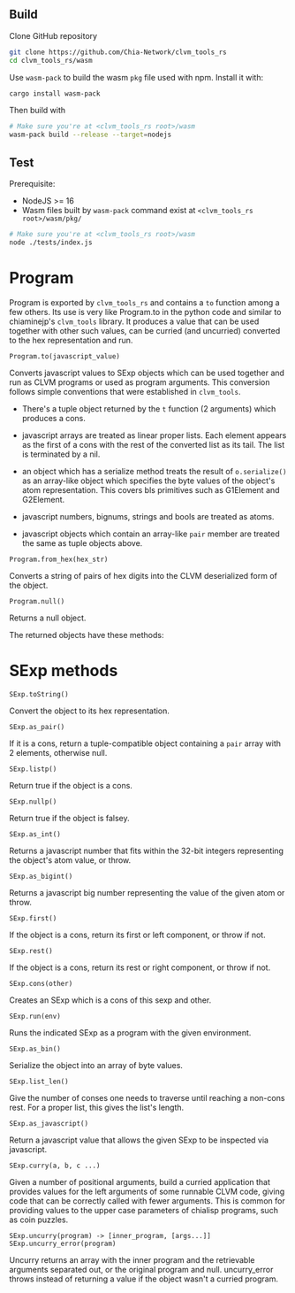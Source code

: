 Build
-----

Clone GitHub repository
```bash
git clone https://github.com/Chia-Network/clvm_tools_rs
cd clvm_tools_rs/wasm
```

Use `wasm-pack` to build the wasm `pkg` file used with npm. Install it with:

```bash
cargo install wasm-pack
```

Then build with

```bash
# Make sure you're at <clvm_tools_rs root>/wasm
wasm-pack build --release --target=nodejs
```

Test
-----
Prerequisite:
- NodeJS >= 16
- Wasm files built by `wasm-pack` command exist at `<clvm_tools_rs root>/wasm/pkg/`

```bash
# Make sure you're at <clvm_tools_rs root>/wasm
node ./tests/index.js
```

Program
===

Program is exported by ```clvm_tools_rs``` and contains a ```to``` function
among a few others.  Its use is very like Program.to in the python code and
similar to chiaminejp's ```clvm_tools``` library.  It produces a value that
can be used together with other such values, can be curried (and uncurried)
converted to the hex representation and run.

```Program.to(javascript_value)```

Converts javascript values to SExp objects which can be used together and run
as CLVM programs or used as program arguments.  This conversion follows simple
conventions that were established in ```clvm_tools```.

- There's a tuple object returned by the ```t``` function (2 arguments) which
produces a cons.

- javascript arrays are treated as linear proper lists.  Each element appears
as the first of a cons with the rest of the converted list as its tail.  The
list is terminated by a nil.

- an object which has a serialize method treats the result of ```o.serialize()```
as an array-like object which specifies the byte values of the object's atom
representation.  This covers bls primitives such as G1Element and G2Element.

- javascript numbers, bignums, strings and bools are treated as atoms.

- javascript objects which contain an array-like ```pair``` member are treated
the same as tuple objects above.

```Program.from_hex(hex_str)```

Converts a string of pairs of hex digits into the CLVM deserialized form of the
object.

```Program.null()```

Returns a null object.

The returned objects have these methods:

SExp methods
===

```SExp.toString()```

Convert the object to its hex representation.

```SExp.as_pair()```

If it is a cons, return a tuple-compatible object containing a ```pair``` array
with 2 elements, otherwise null.

```SExp.listp()```

Return true if the object is a cons.

```SExp.nullp()```

Return true if the object is falsey.

```SExp.as_int()```

Returns a javascript number that fits within the 32-bit integers representing the object's atom value, or throw.

```SExp.as_bigint()```

Returns a javascript big number representing the value of the given atom or throw.

```SExp.first()```

If the object is a cons, return its first or left component, or throw if not.

```SExp.rest()```

If the object is a cons, return its rest or right component, or throw if not.

```SExp.cons(other)```

Creates an SExp which is a cons of this sexp and other.

```SExp.run(env)```

Runs the indicated SExp as a program with the given environment.

```SExp.as_bin()```

Serialize the object into an array of byte values.

```SExp.list_len()```

Give the number of conses one needs to traverse until reaching a non-cons rest.
For a proper list, this gives the list's length.

```SExp.as_javascript()```

Return a javascript value that allows the given SExp to be inspected via
javascript.

```SExp.curry(a, b, c ...)```

Given a number of positional arguments, build a curried application that provides
values for the left arguments of some runnable CLVM code, giving code that can
be correctly called with fewer arguments.  This is common for providing values to
the upper case parameters of chialisp programs, such as coin puzzles.

```SExp.uncurry(program) -> [inner_program, [args...]]```
```SExp.uncurry_error(program)```

Uncurry returns an array with the inner program and the retrievable arguments
separated out, or the original program and null.  uncurry_error throws instead
of returning a value if the object wasn't a curried program.


